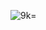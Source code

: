 

![9k=](https://user-images.githubusercontent.com/98944255/154124052-fcc4d3b3-a4e0-4328-9fda-88472a86bf46.jpeg)
